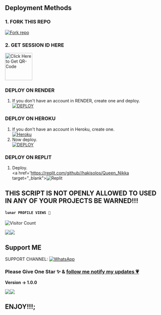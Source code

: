  
 ## Deployment Methods

### 1. FORK THIS REPO

<a href='https://github.com/Allfathe/Lunar-Md-/fork' target="_blank"><img alt='Fork repo' src='https://img.shields.io/badge/Fork This Repo-black?style=for-the-badge&logo=git&logoColor=white'/></a>

### 2. GET SESSION ID HERE
 
<a href="https://apppp-4a1971b28792.herokuapp.com/pair"><img src="https://img.shields.io/badge/QR CODE-green" alt="Click Here to Get QR-Code" width="90"></a>


### DEPLOY ON RENDER

1. If you don't have an account in RENDER, create one and deploy.
    <br>
    <a href='https://dashboard.render.com/select-repo?type=web' target="_blank"><img alt='DEPLOY' src='https://img.shields.io/badge/-DEPLOY-black?style=for-the-badge&logo=render&logoColor=white'/></a>



### DEPLOY ON HEROKU

1. If you don't have an account in Heroku, create one.
    <br>
    <a href='https://signup.heroku.com/' target="_blank"><img alt='Heroku' src='https://img.shields.io/badge/-Create-purple?style=for-the-badge&logo=heroku&logoColor=white'/></a>
2. Now deploy.
    <br>
    <a href='https://dashboard.heroku.com/new?template=https://github.com/Allfathe/Lunar-Md-' target="_blank"><img alt='DEPLOY' src='https://img.shields.io/badge/-DEPLOY-purple?style=for-the-badge&logo=heroku&logoColor=white'/></a>
### DEPLOY ON REPLIT
1. Deploy.
    <br>
    <a href='https://replit.com/github//hakisolos/Queen_Nikka target="_blank"><img alt='Replit' src='https://img.shields.io/badge/-Deploy-red?style=for-the-badge&logo=replit&logoColor=white'/></a>

## THIS SCRIPT IS NOT OPENLY ALLOWED TO USED IN ANY OF YOUR PROJECTS BE WARNED!!! 


  
  #### ```lunar PROFILE VIEWS 🧚```
![Visitor Count](https://profile-counter.glitch.me/Allfathe/count.svg)

<a><img src='https://i.imgur.com/lhgUVzS.jpeg'/></a><a><img src='https://i.imgur.com/lhgUVzS.jpeg'/></a>


## Support ME

SUPPORT CHANNEL: <a href="[https://whatsapp.com/channel/0029VajWenmGzzKYmalOGN0y)"><img alt="WhatsApp" src="https://img.shields.io/badge/WhatsApp-25D366?style=for-the-badge&logo=whatsapp&logoColor=white"/></a>


### Please Give One Star ✨ & [follow me notify my updates 💗](https://github.com/Allfathe)
<b>Version -> 1.0.0</b>

<a><img src='https://i.imgur.com/lhgUVzS.jpeg'/></a><a><img src='https://i.imgur.com/lhgUVzS.jpeg'/></a>
  
  ## ENJOY!!!;
